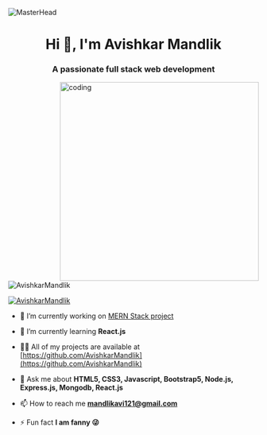![MasterHead](https://gaper.io/wp-content/uploads/2022/02/mern-stack.webp)

<h1 align="center">Hi 👋, I'm Avishkar Mandlik</h1>
<h3 align="center">A passionate full stack web development</h3>

<img align="right" alt="coding" width="400" src="https://user-images.githubusercontent.com/55389276/140866485-8fb1c876-9a8f-4d6a-98dc-08c4981eaf70.gif">

<p align="left"> <img src="https://komarev.com/ghpvc/?username=AvishkarMandlik&label=Profile%20views&color=0e75b6&style=flat" alt="AvishkarMandlik" /> </p>

<p align="left"> <a href="https://twitter.com/AvishkarMandlik" target="blank"><img src="https://img.shields.io/twitter/follow/AvishkarMandlik?logo=twitter&style=for-the-badge" alt="AvishkarMandlik" /></a> </p>

- 🔭 I’m currently working on [MERN Stack project](https://github.com/AvishkarMandlik/NotesWala)
- 🌱 I’m currently learning **React.js**

- 👨‍💻 All of my projects are available at [https://github.com/AvishkarMandlik](https://github.com/AvishkarMandlik)

- 💬 Ask me about **HTML5, CSS3, Javascript, Bootstrap5, Node.js, Express.js, Mongodb, React.js**

- 📫 How to reach me **mandlikavi121@gmail.com**

- ⚡ Fun fact **I am fanny 😜**

